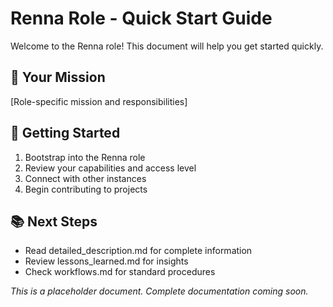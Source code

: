 # Renna Role - Quick Start Guide

Welcome to the Renna role! This document will help you get started quickly.

## 🎯 Your Mission
[Role-specific mission and responsibilities]

## 🚀 Getting Started
1. Bootstrap into the Renna role
2. Review your capabilities and access level
3. Connect with other instances
4. Begin contributing to projects

## 📚 Next Steps
- Read detailed_description.md for complete information
- Review lessons_learned.md for insights
- Check workflows.md for standard procedures

*This is a placeholder document. Complete documentation coming soon.*

